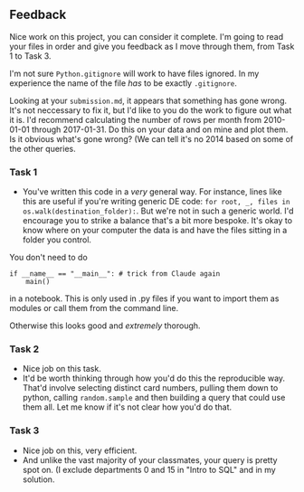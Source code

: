 ## Feedback 

Nice work on this project, you can consider it complete. I'm going to read your files in order and give you feedback
as I move through them, from Task 1 to Task 3. 

I'm not sure `Python.gitignore` will work to have files ignored. In my experience the name of the file *has* to be exactly `.gitignore`. 

Looking at your `submission.md`, it appears that something has gone wrong. It's not neccessary to fix it, but I'd like to you do the work to figure out what it is. I'd recommend calculating the number of rows per month from 2010-01-01 through 2017-01-31. Do this on your data and on mine and plot them. Is it obvious what's gone wrong? (We can tell it's no 2014 based on some of the other queries. 

### Task 1

* You've written this code in a _very_ general way. For instance, lines like this are useful if you're writing generic DE code: `for root, _, files in os.walk(destination_folder):`. But we're not in such a generic world. I'd encourage you to strike a balance that's a bit more bespoke. It's okay to know where on your computer the data is and have the files sitting in a folder you control. 

You don't need to do 
```
if __name__ == "__main__": # trick from Claude again
    main()
```
in a notebook. This is only used in .py files if you want to import them as modules or call them from the command line. 

Otherwise this looks good and _extremely_ thorough. 

### Task 2

* Nice job on this task. 
* It'd be worth thinking through how you'd do this the reproducible way. That'd involve selecting distinct card numbers, pulling them down to python, calling `random.sample` and then building a query that could use them all. Let me know if it's not clear how you'd do that. 


### Task 3

* Nice job on this, very efficient. 
* And unlike the vast majority of your classmates, your query is pretty spot on. (I exclude departments 0 and 15 in "Intro to SQL" and in my solution. 

